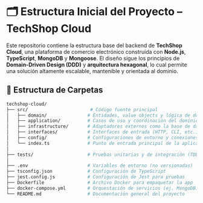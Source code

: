 # 🗂 Estructura Inicial del Proyecto – TechShop Cloud

Este repositorio contiene la estructura base del backend de **TechShop Cloud**, una plataforma de comercio electrónico construida con **Node.js**, **TypeScript**, **MongoDB** y **Mongoose**. El diseño sigue los principios de **Domain-Driven Design (DDD)** y **arquitectura hexagonal**, lo cual permite una solución altamente escalable, mantenible y orientada al dominio.

## 📁 Estructura de Carpetas

```bash
techshop-cloud/
├── src/                       # Código fuente principal
│   ├── domain/               # Entidades, value objects y lógica de dominio
│   ├── application/          # Casos de uso y coordinación del dominio
│   ├── infrastructure/       # Adaptadores externos como la base de datos
│   ├── interfaces/           # Interfaces de entrada (HTTP, CLI, etc.)
│   ├── config/               # Configuraciones de entorno y conexiones
│   └── index.ts              # Punto de entrada principal de la aplicación
│
├── tests/                    # Pruebas unitarias y de integración (TDD)
│
├── .env                      # Variables de entorno (no versionadas)
├── tsconfig.json             # Configuración de TypeScript
├── jest.config.js            # Configuración de Jest para pruebas
├── Dockerfile                # Archivo Docker para empaquetar la app
├── docker-compose.yml        # Orquestación de servicios (ej. MongoDB)
└── README.md                 # Documentación general del proyecto
